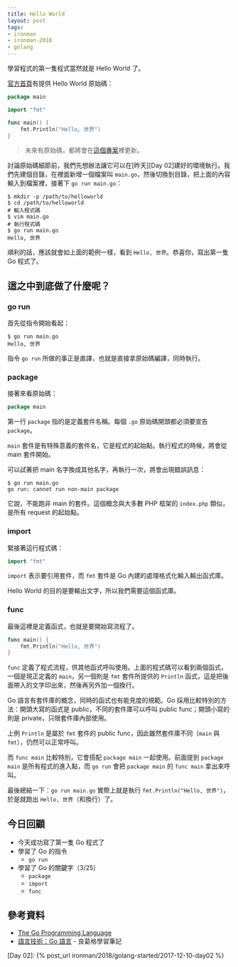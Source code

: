 ```yaml
---
title: Hello World
layout: post
tags:
- ironman
- ironman-2018
- golang
---
```


學習程式的第一隻程式當然就是 Hello World 了。

[官方首頁][]有提供 Hello World 原始碼：

```go
package main

import "fmt"

func main() {
	fmt.Println("Hello, 世界")
}
```

> 未來有原始碼，都將會在[這個專案](https://github.com/MilesChou/book-start-golang-30-days)裡更新。

討論原始碼細節前，我們先想辦法讓它可以在[昨天][Day 02]建好的環境執行。我們先建個目錄，在裡面新增一個檔案叫 `main.go`，然後切換到目錄，把上面的內容輸入到檔案裡，接著下 `go run main.go`：

    $ mkdir -p /path/to/helloworld
    $ cd /path/to/helloworld
    # 輸入程式碼
    $ vim main.go
    # 執行程式碼
    $ go run main.go
    Hello, 世界

順利的話，應該就會如上面的範例一樣，看到 `Hello, 世界`。恭喜你，寫出第一隻 Go 程式了。

## 這之中到底做了什麼呢？

### go run

首先從指令開始看起：

    $ go run main.go
    Hello, 世界

指令 `go run` 所做的事正是直譯，也就是直接拿原始碼編譯，同時執行。

### package

接著來看原始碼：

```go
package main
```

第一行 `package` 指的是定義套件名稱。每個 `.go` 原始碼開頭都必須要宣告 `package`。

`main` 套件是有特殊意義的套件名，它是程式的起始點。執行程式的時候，將會從 main 套件開始。

可以試著把 main 名字換成其他名字，再執行一次，將會出現錯誤訊息：

    $ go run main.go
    go run: cannot run non-main package

它說，不能跑非 main 的套件。這個概念與大多數 PHP 框架的 `index.php` 類似，是所有 request 的起始點。

### import

緊接著這行程式碼：

```go
import "fmt"
```

`import` 表示要引用套件，而 `fmt` 套件是 Go 內建的處理格式化輸入輸出函式庫。

Hello World 的目的是要輸出文字，所以我們需要這個函式庫。

### func

最後這裡是定義函式，也就是要開始寫流程了。

```go
func main() {
	fmt.Println("Hello, 世界")
}
```

`func` 定義了程式流程，供其他函式呼叫使用。上面的程式碼可以看到兩個函式，一個是現正定義的 `main`，另一個則是 `fmt` 套件所提供的 `Println` 函式，這是把後面帶入的文字印出來，然後再另外加一個換行。

Go 語言有套件庫的概念，同時的函式也有能見度的規範。Go 採用比較特別的方法：開頭大寫的函式是 public，不同的套件庫可以呼叫 public func；開頭小寫的則是 private，只限套件庫內部使用。

上例 `Println` 是屬於 `fmt` 套件的 public func，因此雖然套件庫不同（`main` 與 `fmt`），仍然可以正常呼叫。

而 `func main` 比較特別，它會搭配 `package main` 一起使用。前面提到 `package main` 是所有程式的進入點，而 `go run` 會把 `package main` 的 `func main` 拿出來呼叫。

最後總結一下：`go run main.go` 實際上就是執行 `fmt.Println("Hello, 世界")`，於是就跑出 `Hello, 世界`（和換行）了。

## 今日回顧

* 今天成功寫了第一隻 Go 程式了
* 學習了 Go 的指令
  + `go run`
* 學習了 Go 的關鍵字（3/25）
  + `package`
  + `import`
  + `func`

## 參考資料

* [The Go Programming Language](https://golang.org)
* [語言技術：Go 語言](https://openhome.cc/Gossip/Go/index.html) - 良葛格學習筆記

[官方首頁]: https://golang.org

[Day 02]: {% post_url ironman/2018/golang-started/2017-12-10-day02 %}
